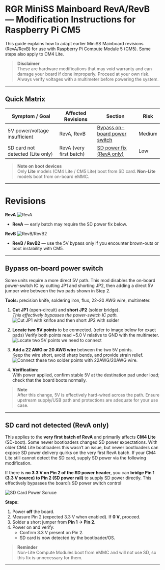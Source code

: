 # RGR MiniSS Mainboard RevA/RevB — Modification Instructions for Raspberry Pi CM5

This guide explains how to adapt earlier MiniSS Mainboard revisions (RevA/RevB) for use with Raspberry Pi Compute Module 5 (CM5). Some steps also apply to CM4 Lite.

> **Disclaimer**  
> These are hardware modifications that may void warranty and can damage your board if done improperly. Proceed at your own risk. Always verify voltages with a multimeter before powering the system.

---

## Quick Matrix

| Symptom / Goal                     | Affected Revisions | Section                          | Risk |
|-----------------------------------|--------------------|----------------------------------|------|
| 5V power/voltage insufficient      | RevA, RevB         | [Bypass on-board power switch](#bypass-on-board-power-switch) | Medium |
| SD card not detected (Lite only)   | RevA (very first batch) | [SD power fix (RevA only)](#sd-card-not-detected-reva-only) | Low |

> **Note on boot devices**  
> Only **Lite** models (CM4 Lite / CM5 Lite) boot from SD card. **Non-Lite** models boot from on-board eMMC.


---
# Revisions
**RevA**
![ RevA ](pics/MiniSS_RevA.png)
- **RevA** — early batch may require the SD power fix below.

**RevB**
![ RevB/RevB2 ](pics/MiniSS_RevB.png)
- **RevB / RevB2** — use the 5V bypass only if you encounter brown-outs or boot instability with CM5.

---
## Bypass on-board power switch

Some units require a more direct 5V path. This mod disables the on-board power-switch IC by cutting JP1 and shorting JP2, then adding a direct 5V jumper wire between the two pads shown in Step 2.

**Tools:** precision knife, soldering iron, flux, 22–20 AWG wire, multimeter.

1. **Cut JP1** (open-circuit) and **short JP2** (solder bridge).  
   _This effectively bypasses the power-switch IC path._
![Cut JP1 with knifce and then short JP2 with solder](pics/MiniSS_PWR_01_JMP.png)

2. **Locate two 5V points** to be connected. (refer to image below for exact pads)
   Verify both points read ~5.0 V relative to GND with the multimeter.
![Locate two 5V points we need to connect](pics/MiniSS_PWR_02_soldering_point.png)

3. **Add a 22 AWG or 20 AWG wire** between the two 5V points.  
   Keep the wire short, avoid sharp bends, and provide strain relief.
![Connect these two solder points with 22AWG/20AWG wire.](pics/MiniSS_PWR_03.png)

4. **Verification:**  
   With power applied, confirm stable 5V at the destination pad under load; check that the board boots normally.

> **Note**  
> After this change, 5V is effectively hard-wired across the path. Ensure upstream supply/USB path and protections are adequate for your use case.

---


## SD card not detected (RevA only)

This applies to the **very first batch of RevA** and primarily affects **CM4 Lite** (SD-boot). Some newer bootloaders changed SD power expectations. With older CM4 Lite bootloaders this wasn’t an issue, but newer bootloaders can expose SD power delivery quirks on the very first RevA batch. If your CM4 Lite still cannot detect the SD card, supply SD power via the following modification.

If there is **no 3.3 V on Pin 2 of the SD power header**, you can **bridge Pin 1 (3.3 V source) to Pin 2 (SD power rail)** to supply SD power directly. This effectively bypasses the board’s SD power switch control

![SD Card Power Soruce](pics/MiniSS_SDCARD_PWR.png)

**Steps:**

1. Power **off** the board.
2. Measure Pin 2 (expected 3.3 V when enabled). If **0 V**, proceed.
3. Solder a short jumper from **Pin 1 → Pin 2**.
4. Power on and verify:  
   - Confirm 3.3 V present on Pin 2.  
   - SD card is now detected by the bootloader/OS.

> **Reminder**  
> Non-Lite Compute Modules boot from eMMC and will not use SD, so this fix is unnecessary for them.





---
